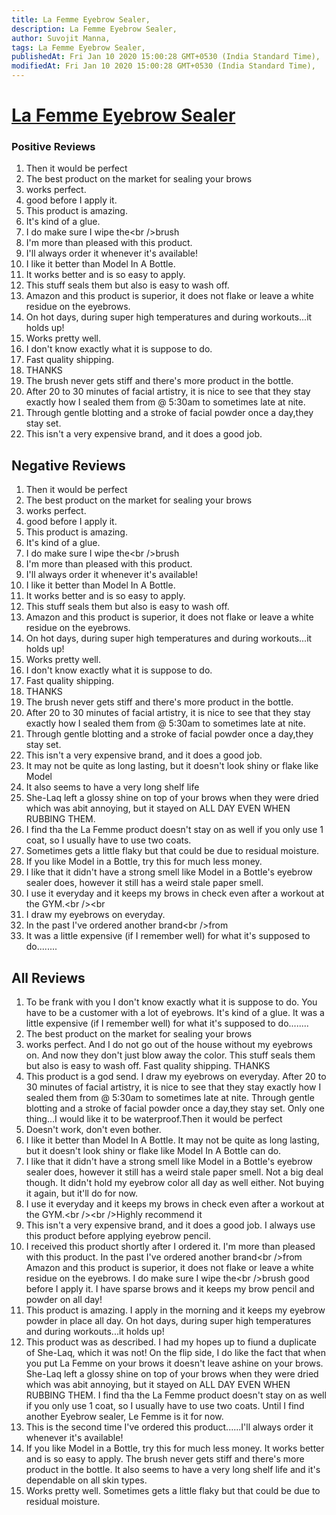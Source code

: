 ```yaml
---
title: La Femme Eyebrow Sealer,
description: La Femme Eyebrow Sealer,
author: Suvojit Manna,
tags: La Femme Eyebrow Sealer,
publishedAt: Fri Jan 10 2020 15:00:28 GMT+0530 (India Standard Time),
modifiedAt: Fri Jan 10 2020 15:00:28 GMT+0530 (India Standard Time),
---
```


# [La Femme Eyebrow Sealer](https://products.checkmycream.com/products/La-Femme-Eyebrow-Sealer.html)

### Positive Reviews

<ol>
      <li>Then it would be perfect</li>
      <li>The best product on the market for sealing your brows</li>
      <li>works perfect.  </li>
      <li>good before I apply it.  </li>
      <li>This product is amazing.</li>
      <li>It&#x27;s kind of a glue.</li>
      <li>I do make sure I wipe the&lt;br /&gt;brush</li>
      <li>I&#x27;m more than pleased with this product.  </li>
      <li>I&#x27;ll always order it whenever it&#x27;s available!</li>
      <li>I like it better than Model In A Bottle.  </li>
      <li>It works better and is so easy to apply.  </li>
      <li>This stuff seals them but also is easy to wash off.  </li>
      <li>Amazon and this product is superior, it does not flake or leave a white residue on the eyebrows.  </li>
      <li>On hot days, during super high temperatures and during workouts...it holds up!</li>
      <li>Works pretty well.  </li>
      <li>I don&#x27;t know exactly what it is suppose to do.</li>
      <li>Fast quality shipping.  </li>
      <li>THANKS</li>
      <li>The brush never gets stiff and there&#x27;s more product in the bottle.  </li>
      <li>After 20 to 30 minutes of facial artistry, it is nice to see that they stay exactly how I sealed them from @ 5:30am to sometimes late at nite.</li>
      <li>Through gentle blotting and a stroke of facial powder once a day,they stay set.</li>
      <li>This isn&#x27;t a very expensive brand, and it does a good job.  </li>
</ol>


<h2>Negative Reviews</h2>
<ol>
<li> Then it would be perfect</li>
<li> The best product on the market for sealing your brows</li>
<li> works perfect.  </li>
<li> good before I apply it.  </li>
<li> This product is amazing.</li>
<li> It&#x27;s kind of a glue.</li>
<li> I do make sure I wipe the&lt;br /&gt;brush</li>
<li> I&#x27;m more than pleased with this product.  </li>
<li> I&#x27;ll always order it whenever it&#x27;s available!</li>
<li> I like it better than Model In A Bottle.  </li>
<li> It works better and is so easy to apply.  </li>
<li> This stuff seals them but also is easy to wash off.  </li>
<li> Amazon and this product is superior, it does not flake or leave a white residue on the eyebrows.  </li>
<li> On hot days, during super high temperatures and during workouts...it holds up!</li>
<li> Works pretty well.  </li>
<li> I don&#x27;t know exactly what it is suppose to do.</li>
<li> Fast quality shipping.  </li>
<li> THANKS</li>
<li> The brush never gets stiff and there&#x27;s more product in the bottle.  </li>
<li> After 20 to 30 minutes of facial artistry, it is nice to see that they stay exactly how I sealed them from @ 5:30am to sometimes late at nite.</li>
<li> Through gentle blotting and a stroke of facial powder once a day,they stay set.</li>
<li> This isn&#x27;t a very expensive brand, and it does a good job.  </li>
<li> It may not be quite as long lasting, but it doesn&#x27;t look shiny or flake like Model</li>
<li> It also seems to have a very long shelf life</li>
<li> She-Laq left a glossy shine on top of your brows when they were dried which was abit annoying, but it stayed on ALL DAY EVEN WHEN RUBBING THEM.</li>
<li> I find tha the La Femme product doesn&#x27;t stay on as well if you only use 1 coat, so I usually have to use two coats.</li>
<li> Sometimes gets a little flaky but that could be due to residual moisture.</li>
<li> If you like Model in a Bottle, try this for much less money.  </li>
<li> I like that it didn&#x27;t have a strong smell like Model in a Bottle&#x27;s eyebrow sealer does, however it still has a weird stale paper smell.</li>
<li> I use it everyday and it keeps my brows in check even after a workout at the GYM.&lt;br /&gt;&lt;br</li>
<li> I draw my eyebrows on everyday.</li>
<li> In the past I&#x27;ve ordered another brand&lt;br /&gt;from</li>
<li> It was a little expensive (if I remember well) for what it&#x27;s supposed to do........</li>
</ol>

<h2>All Reviews</h2>

<ol>
    <li> To be frank with you I don&#x27;t know exactly what it is suppose to do. You have to be a customer with a lot of eyebrows. It&#x27;s kind of a glue. It was a little expensive (if I remember well) for what it&#x27;s supposed to do........</li>
    <li> The best product on the market for sealing your brows</li>
    <li> works perfect.  And I do not go out of the house without my eyebrows on.  And now they don&#x27;t just blow away the color.  This stuff seals them but also is easy to wash off.  Fast quality shipping.  THANKS</li>
    <li> This product is a god send. I draw my eyebrows on everyday. After 20 to 30 minutes of facial artistry, it is nice to see that they stay exactly how I sealed them from @ 5:30am to sometimes late at nite. Through gentle blotting and a stroke of facial powder once a day,they stay set. Only one thing...I would like it to be waterproof.Then it would be perfect</li>
    <li> Doesn&#x27;t work, don&#x27;t even bother.</li>
    <li> I like it better than Model In A Bottle.  It may not be quite as long lasting, but it doesn&#x27;t look shiny or flake like Model In A Bottle can do.</li>
    <li> I like that it didn&#x27;t have a strong smell like Model in a Bottle&#x27;s eyebrow sealer does, however it still has a weird stale paper smell. Not a big deal though. It didn&#x27;t hold my eyebrow color all day as well either. Not buying it again, but it&#x27;ll do for now.</li>
    <li> I use it everyday and it keeps my brows in check even after a workout at the GYM.&lt;br /&gt;&lt;br /&gt;Highly recommend it</li>
    <li> This isn&#x27;t a very expensive brand, and it does a good job.  I always use this product before applying eyebrow pencil.</li>
    <li> I received this product shortly after I ordered it.  I&#x27;m more than pleased with this product.  In the past I&#x27;ve ordered another brand&lt;br /&gt;from Amazon and this product is superior, it does not flake or leave a white residue on the eyebrows.  I do make sure I wipe the&lt;br /&gt;brush good before I apply it.  I have sparse brows and it keeps my brow pencil and powder on all day!</li>
    <li> This product is amazing. I apply in the morning and it keeps my eyebrow powder in place all day. On hot days, during super high temperatures and during workouts...it holds up!</li>
    <li> This product was as described.  I had my hopes up to fiund a duplicate of She-Laq,  which it was not! On the flip side, I do like the fact that when you put  La Femme on your brows it doesn&#x27;t leave ashine on your brows.  She-Laq left a glossy shine on top of your brows when they were dried which was abit annoying, but it stayed on ALL DAY EVEN WHEN RUBBING THEM. I find tha the La Femme product doesn&#x27;t stay on as well if you only use 1 coat, so I usually have to use two coats. Until I find another Eyebrow sealer, Le Femme is it for now.</li>
    <li> This is the second time I&#x27;ve ordered this product......I&#x27;ll always order it whenever it&#x27;s available!</li>
    <li> If you like Model in a Bottle, try this for much less money.  It works better and is so easy to apply.  The brush never gets stiff and there&#x27;s more product in the bottle.  It also seems to have a very long shelf life and it&#x27;s dependable on all skin types.</li>
    <li> Works pretty well.  Sometimes gets a little flaky but that could be due to residual moisture.</li>
</ol>




